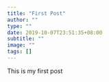 ```yaml
---
title: "First Post"
author: ""
type: ""
date: 2019-10-07T23:51:35+08:00
subtitle: ""
image: ""
tags: []
---
```


This is my first post
